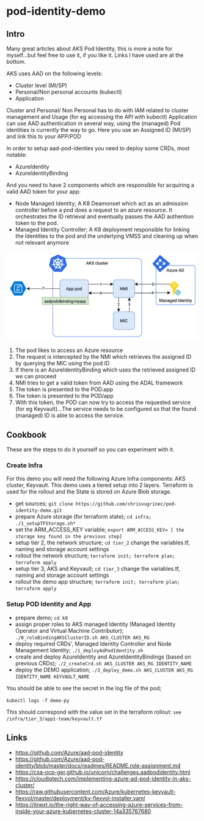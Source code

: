 # pod-identity-demo

## Intro

Many great articles about AKS Pod Identity, this is more a note for myself...but feel free to use it, if you like it.
Links I have used are at the bottom.

AKS uses AAD on the following levels:

- Cluster level (MI/SP)
- Personal/Non personal accounts (kubectl)
- Application

Cluster and Personal/ Non Personal has to do with IAM related to cluster management and Usage (for eg accessing the API with kubectl)
Application can use AAD authentication in several way, using the (managed) Pod identities is currently the way to go.
Here you use an Assigned ID (MI/SP) and link this to your APP/POD

In order to setup aad-pod-identies you need to deploy some CRDs, most notable:

- AzureIdentity
- AzureIdentityBinding
  
And you need to have 2 components which are responsible for acquiring a valid AAD token for your app:

- Node Managed Identity; A K8 Deamonset which act as an admission controller before a pod does a request to an azure resource. It orchestrates the ID retrieval and eventually passes the AAD authention token to the pod.
- Managed Identity Controller; A K8 deployment responsible for linking the Identities to the pod and the underlying VMSS and cleaning up when not relevant anymore

![Image of pod ID](https://raw.githubusercontent.com/chrisvugrinec/pod-identity-demo/master/images/pod-id.png)

1. The pod likes to access an Azure resource
2. The request is intercepted by the NMI which retrieves the assigned ID by querying the MIC using the pod ID
3. If there is an AzureIdentityBinding which uses the retrieved assigned ID we can proceed
4. NMI tries to get a valid token from AAD using the ADAL framework
5. The token is presented to the POD.app
6. The token is presented to the POD/app
7. With this token, the POD can now try to access the requested service (for eg Keyvault)...The service needs to be configured so that the found (managed) ID is able to access the service. 

## Cookbook

These are the steps to do it yourself so you can experiment with it.

### Create Infra

For this demo you will need the following Azure Infra components: AKS cluster, Keyvault. This demo uses a tiered setup into 2 layers. Terraform is used for the rollout and the State is stored on Azure Blob storage.

- get sources; ```git clone https://github.com/chrisvugrinec/pod-identity-demo.git```
- prepare Azure storage (for terraform state); ```cd infra; ./1_setupTFStorage.sh*```
- set the ARM_ACCESS_KEY variable; ```export ARM_ACCESS_KEY= [ the storage key found in the previous step] ```
- setup tier 2, the network structure; ```cd tier_2``` change the variables.tf, naming and storage account settings
- rollout the network structure; ```terraform init; terraform plan; terraform apply```
- setup tier 3, AKS and Keyvault; ```cd tier_3``` change the variables.tf, naming and storage account settings
- rollout the demo app structure; ```terraform init; terraform plan; terraform apply```

### Setup POD Identity and App

- prepare demo; ```cd k8```
- assign proper roles to AKS managed Identity (Managed Identity Operator and Virtual Machine Contributor); ```./0_roleBindingAKSClusterID.sh AKS_CLUSTER AKS_RG```
- deploy required CRDs', Managed Identity Controller and Node Management Identity; ```./1_deployAdPodIdentity.sh```
- create and deploy AzureIdentity and AzureIdentityBindings (based on previous CRDs); ```./2_createCrd.sh AKS_CLUSTER AKS_RG IDENTITY_NAME```
- deploy the DEMO application; ```./3_deploy_demo.sh AKS_CLUSTER AKS_RG IDENTITY_NAME KEYVAULT_NAME```

You should be able to see the secret in the log file of the pod;

```kubectl logs -f demo-py```

This should correspond with the value set in the terraform rollout: ```see /infra/tier_3/app1-team/keyvault.tf```

## Links

- https://github.com/Azure/aad-pod-identity
- https://github.com/Azure/aad-pod-identity/blob/master/docs/readmes/README.role-assignment.md
- https://csa-ocp-ger.github.io/unicorn/challenges.aadpodidentity.html
- https://cloudiqtech.com/implementing-azure-ad-pod-identity-in-aks-cluster/
- https://raw.githubusercontent.com/Azure/kubernetes-keyvault-flexvol/master/deployment/kv-flexvol-installer.yaml
- https://itnext.io/the-right-way-of-accessing-azure-services-from-inside-your-azure-kubernetes-cluster-14a335767680
